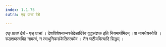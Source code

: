 ```yaml
---
index: 1.1.75
sutra: एङ् प्राचां देशे

---
```

_एङ् प्राचां देशे_ - एङ् प्राचां । देशविशेषनाम्नश्चेदेङादिरेव वृद्धसंज्ञक इति नियमार्थमिदम् ।वा नामधेयस्येति । रूढशब्दत्वमिह नामत्वं, न त्वाधुनिकसंकेतितत्वमेव । तेन घटीयमित्यादि सिद्धम् । 